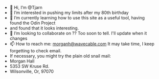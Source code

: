 - 👋 Hi, I’m @Tjarn
- 👀 I’m interested in pushing my limits after my 80th birthday
- 🌱 I’m currently learning how to use this site as a useful tool, having found the Odin Project
- and found that it looks interesting.
- 💞️ I’m looking to collaborate on ?? Too soon to tell. I'll update when it changes
- 📫 How to reach me:  morganh@wavecable.com  It may take time, I keep forgetting to check email.
- If necessary, you might try the plain old snail mail:
- Morgan Hall
- 5353 SW Kruse Rd.
- Wilsonville, Or, 97070

<!---
Tjarn/Tjarn is a ✨ special ✨ repository because its `README.md` (this file) appears on your GitHub profile.
You can click the Preview link to take a look at your changes.
--->
